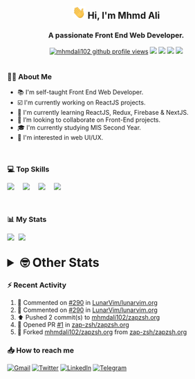 <h2 align="center"><img src="./Hi.gif" width="30px" height="30px"> Hi, I'm Mhmd Ali</h2>

<h3 align="center">A passionate Front End Web Developer.</h3>

<div align="center">
  <a href="#"><img src="https://komarev.com/ghpvc/?username=mhmdali102&style=for-the-badge&logo=" alt="mhmdali102 github profile views" /></a>
  <a href="https://www.linux.org"><img src="https://img.shields.io/badge/OS-Linux-e06c75?style=for-the-badge&logo=linux" /></a>
	<a href="https://archlinux.org"><img src="https://img.shields.io/badge/DISTRO-Arch-56b6c2?style=for-the-badge&logo=arch-linux" /></a>
	<a href="https://dwm.suckless.org"><img src="https://img.shields.io/badge/WM-DWM-005577?style=for-the-badge&logo=dwm" /></a>
	<a href="https://neovim.io"><img src="https://img.shields.io/badge/IDE-Neovim-98c379?style=for-the-badge&logo=neovim" /></a>
</div>

<br>

### :man_technologist: About Me

- :books: I'm self-taught Front End Web Developer.
- :ballot_box_with_check: I'm currently working on ReactJS projects.
- :dart: I'm currently learning ReactJS, Redux, Firebase & NextJS.
- :eyes: I’m looking to collaborate on Front-End projects.
- :mortar_board: I'm currently studying MIS Second Year.
- :art: I'm interested in web UI/UX.

<br>

### :computer: Top Skills

<div style="display:flex;">
<img width ='36px' src ='https://raw.githubusercontent.com/rahulbanerjee26/githubAboutMeGenerator/main/icons/html.svg' />
<img width ='36px' src ='https://raw.githubusercontent.com/rahulbanerjee26/githubAboutMeGenerator/main/icons/css.svg' />
<img width ='36px' src ='https://raw.githubusercontent.com/rahulbanerjee26/githubAboutMeGenerator/main/icons/javascript.svg' />
<img width ='36px' src ='https://raw.githubusercontent.com/rahulbanerjee26/githubAboutMeGenerator/main/icons/reactjs.svg' />
</div>

<br>
<br>

### :bar_chart: My Stats

<img src="https://github-readme-stats.vercel.app/api?username=mhmdali102&show_icons=true&locale=en" width="49%" /><span style="display:inline-block;width:2%"></span><img src="https://github-readme-streak-stats.herokuapp.com/?user=mhmdali102&" width="49%" />

<br>

<details>
<summary style="font-size: 1.75rem; font-weight: bold;"><strong style="font-size: 1.75rem; font-weight: bold;"> 🤓 Other Stats </strong></summary>
<br>

<!--START_SECTION:waka-->
![Lines of code](https://img.shields.io/badge/From%20Hello%20World%20I%27ve%20Written-258%20Thousand%20lines%20of%20code-blue)

**🐱 My GitHub Data** 

> 🏆 944 Contributions in the Year 2022
 > 
> 📦 332.2 kB Used in GitHub's Storage 
 > 
> 💼 Opted to Hire
 > 
> 📜 22 Public Repositories 
 > 
> 🔑 6 Private Repositories  
 > 
**I'm a Night 🦉** 

```text
🌞 Morning    125 commits    ███░░░░░░░░░░░░░░░░░░░░░░   13.81% 
🌆 Daytime    198 commits    █████░░░░░░░░░░░░░░░░░░░░   21.88% 
🌃 Evening    350 commits    █████████░░░░░░░░░░░░░░░░   38.67% 
🌙 Night      232 commits    ██████░░░░░░░░░░░░░░░░░░░   25.64%

```
📅 **I'm Most Productive on Monday** 

```text
Monday       167 commits    ████░░░░░░░░░░░░░░░░░░░░░   18.45% 
Tuesday      143 commits    ████░░░░░░░░░░░░░░░░░░░░░   15.8% 
Wednesday    117 commits    ███░░░░░░░░░░░░░░░░░░░░░░   12.93% 
Thursday     117 commits    ███░░░░░░░░░░░░░░░░░░░░░░   12.93% 
Friday       85 commits     ██░░░░░░░░░░░░░░░░░░░░░░░   9.39% 
Saturday     133 commits    ███░░░░░░░░░░░░░░░░░░░░░░   14.7% 
Sunday       143 commits    ████░░░░░░░░░░░░░░░░░░░░░   15.8%

```


📊 **This Week I Spent My Time On** 

```text
⌚︎ Time Zone: Asia/Beirut

💬 Programming Languages: 
Markdown                 6 hrs 24 mins       ████████████░░░░░░░░░░░░░   48.71% 
Java                     2 hrs 36 mins       █████░░░░░░░░░░░░░░░░░░░░   19.75% 
CSS                      50 mins             █░░░░░░░░░░░░░░░░░░░░░░░░   6.45% 
JavaScript               48 mins             █░░░░░░░░░░░░░░░░░░░░░░░░   6.12% 
PHP                      47 mins             █░░░░░░░░░░░░░░░░░░░░░░░░   5.98%

🔥 Editors: 
Neovim                   13 hrs 10 mins      █████████████████████████   100.0%

🐱‍💻 Projects: 
LT                       6 hrs 36 mins       ████████████░░░░░░░░░░░░░   50.12% 
java                     2 hrs 5 mins        ████░░░░░░░░░░░░░░░░░░░░░   15.94% 
Unknown Project          1 hr 33 mins        ███░░░░░░░░░░░░░░░░░░░░░░   11.89% 
hyprland-website         58 mins             █░░░░░░░░░░░░░░░░░░░░░░░░   7.38% 
dotfiles                 47 mins             █░░░░░░░░░░░░░░░░░░░░░░░░   6.05%

💻 Operating System: 
Linux                    13 hrs 10 mins      █████████████████████████   100.0%

```

**I Mostly Code in JavaScript** 

```text
JavaScript               12 repos            █████████████░░░░░░░░░░░░   52.17% 
Python                   3 repos             ███░░░░░░░░░░░░░░░░░░░░░░   13.04% 
CSS                      2 repos             ██░░░░░░░░░░░░░░░░░░░░░░░   8.7% 
HTML                     1 repo              █░░░░░░░░░░░░░░░░░░░░░░░░   4.35% 
PHP                      1 repo              █░░░░░░░░░░░░░░░░░░░░░░░░   4.35%

```



 Last Updated on 08/11/2022 19:01:02 UTC
<!--END_SECTION:waka-->

</details>

### :zap: Recent Activity

<!--RECENT_ACTIVITY:start-->
1. 💬 Commented on [#290](https://github.com/LunarVim/lunarvim.org/issues/290#issuecomment-1310022583) in [LunarVim/lunarvim.org](https://github.com/LunarVim/lunarvim.org)
2. 💬 Commented on [#290](https://github.com/LunarVim/lunarvim.org/issues/290#issuecomment-1310019949) in [LunarVim/lunarvim.org](https://github.com/LunarVim/lunarvim.org)
3. ⬆️ Pushed 2 commit(s) to [mhmdali102/zapzsh.org](https://github.com/mhmdali102/zapzsh.org)
4. 💪 Opened PR [#1](https://github.com/zap-zsh/zapzsh.org/pull/1) in [zap-zsh/zapzsh.org](https://github.com/zap-zsh/zapzsh.org)
5. 🔱 Forked [mhmdali102/zapzsh.org](https://github.com/mhmdali102/zapzsh.org) from [zap-zsh/zapzsh.org](https://github.com/zap-zsh/zapzsh.org)
<!--RECENT_ACTIVITY:end-->

### :inbox_tray: How to reach me

[![Gmail](https://img.shields.io/badge/Gmail-D14836?style=for-the-badge&logo=gmail&logoColor=white)](mailto:mhmdalihsen102@gmail.com)
[![Twitter](https://img.shields.io/badge/Twitter-1DA1F2?style=for-the-badge&logo=twitter&logoColor=white)](https://twitter.com/MhmdAliHsen)
[![LinkedIn](https://img.shields.io/badge/LinkedIn-0077B5?style=for-the-badge&logo=linkedin&logoColor=white)](https://www.linkedin.com/in/mhmd-ali-hsen-66b0671b7/)
[![Telegram](https://img.shields.io/badge/Telegram-2CA5E0?style=for-the-badge&logo=telegram&logoColor=white&bgColor=black)](https://t.me/mhmdalihsen)
